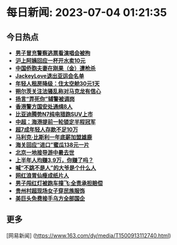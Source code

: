 
# 每日新闻: 2023-07-04 01:21:35
## 今日热点

- **[男子冒充警察逃票看演唱会被拘](https://www.163.com/search?keyword=%E7%94%B7%E5%AD%90%E5%86%92%E5%85%85%E8%AD%A6%E5%AF%9F%E9%80%83%E7%A5%A8%E7%9C%8B%E6%BC%94%E5%94%B1%E4%BC%9A%E8%A2%AB%E6%8B%98)**
- **[沪上阿姨回应一杯开水卖10元](https://www.163.com/search?keyword=%E6%B2%AA%E4%B8%8A%E9%98%BF%E5%A7%A8%E5%9B%9E%E5%BA%94%E4%B8%80%E6%9D%AF%E5%BC%80%E6%B0%B4%E5%8D%9610%E5%85%83)**
- **[中国侨胞夫妻在刚果（金）遭枪杀](https://www.163.com/search?keyword=%E4%B8%AD%E5%9B%BD%E4%BE%A8%E8%83%9E%E5%A4%AB%E5%A6%BB%E5%9C%A8%E5%88%9A%E6%9E%9C%EF%BC%88%E9%87%91%EF%BC%89%E9%81%AD%E6%9E%AA%E6%9D%80)**
- **[JackeyLove退出亚运会名单](https://www.163.com/search?keyword=JackeyLove%E9%80%80%E5%87%BA%E4%BA%9A%E8%BF%90%E4%BC%9A%E5%90%8D%E5%8D%95)**
- **[年轻人租房降级：住太空舱30元1天](https://www.163.com/search?keyword=%E5%B9%B4%E8%BD%BB%E4%BA%BA%E7%A7%9F%E6%88%BF%E9%99%8D%E7%BA%A7%EF%BC%9A%E4%BD%8F%E5%A4%AA%E7%A9%BA%E8%88%B130%E5%85%831%E5%A4%A9)**
- **[朔尔茨关注法骚乱称对马克龙有信心](https://www.163.com/search?keyword=%E6%9C%94%E5%B0%94%E8%8C%A8%E5%85%B3%E6%B3%A8%E6%B3%95%E9%AA%9A%E4%B9%B1%E7%A7%B0%E5%AF%B9%E9%A9%AC%E5%85%8B%E9%BE%99%E6%9C%89%E4%BF%A1%E5%BF%83)**
- **[扬言“弄死你”辅警被调岗](https://www.163.com/search?keyword=%E6%89%AC%E8%A8%80%E2%80%9C%E5%BC%84%E6%AD%BB%E4%BD%A0%E2%80%9D%E8%BE%85%E8%AD%A6%E8%A2%AB%E8%B0%83%E5%B2%97)**
- **[香港警方国安处通缉8人](https://www.163.com/search?keyword=%E9%A6%99%E6%B8%AF%E8%AD%A6%E6%96%B9%E5%9B%BD%E5%AE%89%E5%A4%84%E9%80%9A%E7%BC%898%E4%BA%BA)**
- **[比亚迪腾势N7纯电猎跑SUV上市](https://www.163.com/search?keyword=%E6%AF%94%E4%BA%9A%E8%BF%AA%E8%85%BE%E5%8A%BFN7%E7%BA%AF%E7%94%B5%E7%8C%8E%E8%B7%91SUV%E4%B8%8A%E5%B8%82)**
- **[中超：海港提前一轮锁定半程冠军](https://www.163.com/search?keyword=%E4%B8%AD%E8%B6%85%EF%BC%9A%E6%B5%B7%E6%B8%AF%E6%8F%90%E5%89%8D%E4%B8%80%E8%BD%AE%E9%94%81%E5%AE%9A%E5%8D%8A%E7%A8%8B%E5%86%A0%E5%86%9B)**
- **[超7成年轻人存款不足10万](https://www.163.com/search?keyword=%E8%B6%857%E6%88%90%E5%B9%B4%E8%BD%BB%E4%BA%BA%E5%AD%98%E6%AC%BE%E4%B8%8D%E8%B6%B310%E4%B8%87)**
- **[马利克·比斯利一年底薪加盟雄鹿](https://www.163.com/search?keyword=%E9%A9%AC%E5%88%A9%E5%85%8B%C2%B7%E6%AF%94%E6%96%AF%E5%88%A9%E4%B8%80%E5%B9%B4%E5%BA%95%E8%96%AA%E5%8A%A0%E7%9B%9F%E9%9B%84%E9%B9%BF)**
- **[海关回应“进口”蜜瓜138元一片](https://www.163.com/search?keyword=%E6%B5%B7%E5%85%B3%E5%9B%9E%E5%BA%94%E2%80%9C%E8%BF%9B%E5%8F%A3%E2%80%9D%E8%9C%9C%E7%93%9C138%E5%85%83%E4%B8%80%E7%89%87)**
- **[北京一地接导游中暑去世](https://www.163.com/search?keyword=%E5%8C%97%E4%BA%AC%E4%B8%80%E5%9C%B0%E6%8E%A5%E5%AF%BC%E6%B8%B8%E4%B8%AD%E6%9A%91%E5%8E%BB%E4%B8%96)**
- **[上半年人均赚3.9万，你赚了吗？](https://www.163.com/search?keyword=%E4%B8%8A%E5%8D%8A%E5%B9%B4%E4%BA%BA%E5%9D%87%E8%B5%9A3.9%E4%B8%87%EF%BC%8C%E4%BD%A0%E8%B5%9A%E4%BA%86%E5%90%97%EF%BC%9F)**
- **[喊“不跳不是人”的大爷是个什么人](https://www.163.com/search?keyword=%E5%96%8A%E2%80%9C%E4%B8%8D%E8%B7%B3%E4%B8%8D%E6%98%AF%E4%BA%BA%E2%80%9D%E7%9A%84%E5%A4%A7%E7%88%B7%E6%98%AF%E4%B8%AA%E4%BB%80%E4%B9%88%E4%BA%BA)**
- **[网红浪胃仙瘦成纸片人](https://www.163.com/search?keyword=%E7%BD%91%E7%BA%A2%E6%B5%AA%E8%83%83%E4%BB%99%E7%98%A6%E6%88%90%E7%BA%B8%E7%89%87%E4%BA%BA)**
- **[男子闯红灯被跑车撞飞:全责承担赔偿](https://www.163.com/search?keyword=%E7%94%B7%E5%AD%90%E9%97%AF%E7%BA%A2%E7%81%AF%E8%A2%AB%E8%B7%91%E8%BD%A6%E6%92%9E%E9%A3%9E+%E5%85%A8%E8%B4%A3%E6%89%BF%E6%8B%85%E8%B5%94%E5%81%BF)**
- **[贵州村超现场女子穿民族服饰](https://www.163.com/search?keyword=%E8%B4%B5%E5%B7%9E%E6%9D%91%E8%B6%85%E7%8E%B0%E5%9C%BA%E5%A5%B3%E5%AD%90%E7%A9%BF%E6%B0%91%E6%97%8F%E6%9C%8D%E9%A5%B0)**
- **[美巨头免费接手乌方全部国企](https://www.163.com/search?keyword=%E7%BE%8E%E5%B7%A8%E5%A4%B4%E5%85%8D%E8%B4%B9%E6%8E%A5%E6%89%8B%E4%B9%8C%E6%96%B9%E5%85%A8%E9%83%A8%E5%9B%BD%E4%BC%81)**

## 更多
[网易新闻] (https://www.163.com/dy/media/T1500913112740.html)
